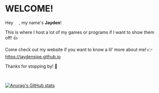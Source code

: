 WELCOME!
===============
                                                           
Hey <img src="https://media.giphy.com/media/hvRJCLFzcasrR4ia7z/giphy.gif" width="15">, my name's **Jayden**!

This is where I host a lot of my games or programs if I want to show them off! 👍 

Come check out my website if you want to know a lil' more about me! 👉 https://jaydensipe.github.io

Thanks for stopping by! 🤝

<br>

[![Anurag's GitHub stats](https://github-readme-stats.vercel.app/api?username=jaydensipe&count_private=true&theme=dracula&show_icons=true)](https://github.com/anuraghazra/github-readme-stats)
